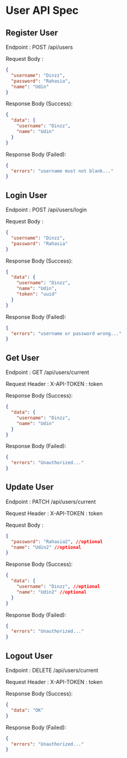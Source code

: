 # User API Spec

## Register User

Endpoint : POST /api/users

Request Body :

```json
{
  "username": "Dinzz",
  "password": "Rahasia",
  "name": "Udin"
}
```

Response Body (Success):

```json
{
  "data": {
    "username": "Dinzz",
    "name": "Udin"
  }
}
```

Response Body (Failed):

```json
{
  "errors": "username must not blank..."
}
```

## Login User

Endpoint : POST /api/users/login

Request Body :

```json
{
  "username": "Dinzz",
  "password": "Rahasia"
}
```

Response Body (Success):

```json
{
  "data": {
    "username": "Dinzz",
    "name": "Udin",
    "token": "uuid"
  }
}
```

Response Body (Failed):

```json
{
  "errors": "username or password wrong..."
}
```

## Get User

Endpoint : GET /api/users/current

Request Header :
X-API-TOKEN : token

Response Body (Success):

```json
{
  "data": {
    "username": "Dinzz",
    "name": "Udin"
  }
}
```

Response Body (Failed):

```json
{
  "errors": "Unauthorized..."
}
```

## Update User

Endpoint : PATCH /api/users/current

Request Header :
X-API-TOKEN : token

Request Body :

```json
{
  "password": "Rahasia2", //optional
  "name": "Udin2" //optional
}
```

Response Body (Success):

```json
{
  "data": {
    "username": "Dinzz", //optional
    "name": "Udin2" //optional
  }
}
```

Response Body (Failed):

```json
{
  "errors": "Unauthorized..."
}
```

## Logout User

Endpoint : DELETE /api/users/current

Request Header :
X-API-TOKEN : token

Response Body (Success):

```json
{
  "data": "OK"
}
```

Response Body (Failed):

```json
{
  "errors": "Unauthorized..."
}
```
